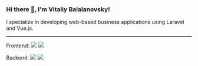 <div>
    <div>
    <h3 align="left">Hi there 👋, I'm Vitaliy Balalanovsky!</h3>
    <p> I specialize in developing web-based business applications using Laravel and Vue.js.</p>
</div>

<hr width="100%" />

<div>
    <p>
    Frontend:
    <img src="https://img.shields.io/badge/JavaScript-F7DF1E?style=flat&logo=javascript&logoColor=black" />
    <img src="https://img.shields.io/badge/Vue.js-4FC08D?style=flat&logo=vue.js&logoColor=white" />
    </p>
    <p>
    Backend:
    <img src="https://img.shields.io/badge/PHP-777BB4?style=flat&logo=php&logoColor=white" />
    <img src="https://img.shields.io/badge/Laravel-FF2D20?style=flat&logo=laravel&logoColor=white" />
    </p>
</div>

</div>
